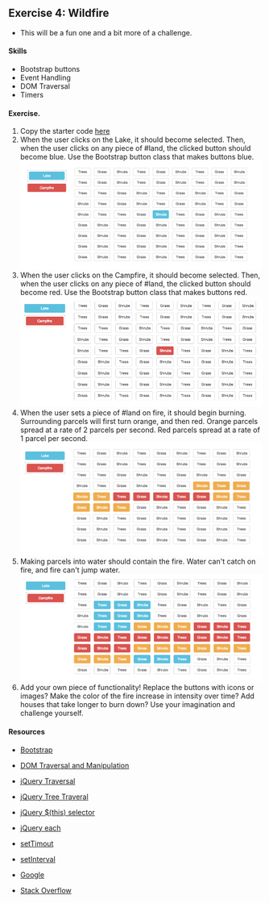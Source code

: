## Exercise 4: Wildfire
* This will be a fun one and a bit more of a challenge.

#### Skills
* Bootstrap buttons
* Event Handling
* DOM Traversal
* Timers

#### Exercise.
1. Copy the starter code [here](www.startercode.com)
2. When the user clicks on the Lake, it should become selected. Then, when the user clicks on any piece of #land, the clicked button should become blue. Use the Bootstrap button class that makes buttons blue.
![alt tag](images/water.png)
3. When the user clicks on the Campfire, it should become selected. Then, when the user clicks on any piece of #land, the clicked button should become red. Use the Bootstrap button class that makes buttons red.
![alt tag](images/fire.png)
4. When the user sets a piece of #land on fire, it should begin burning. Surrounding parcels will first turn orange, and then red. Orange parcels spread at a rate of 2 parcels per second. Red parcels spread at a rate of 1 parcel per second.
![alt tag](images/burning.png)
5. Making parcels into water should contain the fire. Water can't catch on fire, and fire can't jump water.
![alt tag](images/final.png)
6. Add your own piece of functionality! Replace the buttons with icons or images? Make the color of the fire increase in intensity over time? Add houses that take longer to burn down? Use your imagination and challenge yourself.


#### Resources
* [Bootstrap](http://getbootstrap.com/)
* [DOM Traversal and Manipulation](http://jqfundamentals.com/chapter/traversing-manipulating)
* [jQuery Traversal](http://api.jquery.com/category/traversing/)
* [jQuery Tree Traveral](https://api.jquery.com/category/traversing/tree-traversal/)
* [jQuery $(this) selector](http://learn.jquery.com/javascript-101/this-keyword/)
* [jQuery each](http://api.jquery.com/jquery.each/)
* [setTimout](http://www.jquery4u.com/jquery-functions/settimeout-example/)
* [setInterval](http://www.w3schools.com/jsref/met_win_setinterval.asp)

* [Google](http://www.google.com)
* [Stack Overflow](http://www.stackoverflow.com)